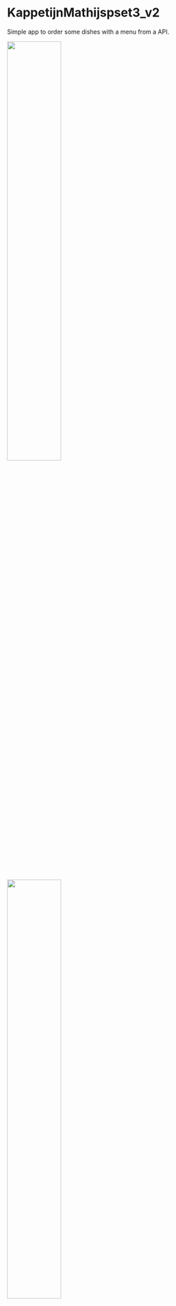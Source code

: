 # KappetijnMathijspset3_v2
Simple app to order some dishes with a menu from a API.


<img src="https://raw.githubusercontent.com/hellvox/KappetijnMathijspset3_v2/master/doc/Screenshot_1510829017.png" width="50%">
<img src="https://raw.githubusercontent.com/hellvox/KappetijnMathijspset3_v2/master/doc/Screenshot_1510829021.png" width="50%">
<img src="https://raw.githubusercontent.com/hellvox/KappetijnMathijspset3_v2/master/doc/Screenshot_1510223598.png" width="50%">
<img src="https://raw.githubusercontent.com/hellvox/KappetijnMathijspset3_v2/master/doc/Screenshot_1510829037.png" width="50%">
